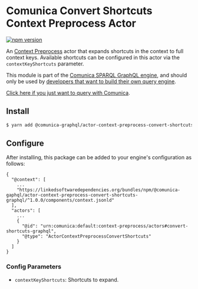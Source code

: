 # Comunica Convert Shortcuts Context Preprocess Actor

[![npm version](https://badge.fury.io/js/%40comunica-graphql%2Factor-context-preprocess-convert-shortcuts-graphql.svg)](https://www.npmjs.com/package/@comunica-graphql/actor-context-preprocess-convert-shortcuts-graphql)

An [Context Preprocess](https://github.com/comunica/comunica/tree/master/packages/bus-context-preprocess) actor
that expands shortcuts in the context to full context keys.
Available shortcuts can be configured in this actor via the `contextKeyShortcuts` parameter.

This module is part of the [Comunica SPARQL GraphQL engine](https://github.com/ponachte/comunica-feature-graphql),
and should only be used by [developers that want to build their own query engine](https://comunica.dev/docs/modify/).

[Click here if you just want to query with Comunica](https://comunica.dev/docs/query/).

## Install

```bash
$ yarn add @comunica-graphql/actor-context-preprocess-convert-shortcuts-graphql
```

## Configure

After installing, this package can be added to your engine's configuration as follows:
```text
{
  "@context": [
    ...
    "https://linkedsoftwaredependencies.org/bundles/npm/@comunica-gaphql/actor-context-preprocess-convert-shortcuts-graphql/^1.0.0/components/context.jsonld"
  ],
  "actors": [
    ...
    {
      "@id": "urn:comunica:default:context-preprocess/actors#convert-shortcuts-graphql",
      "@type": "ActorContextPreprocessConvertShortcuts"
    }
  ]
}
```

### Config Parameters

* `contextKeyShortcuts`: Shortcuts to expand.
